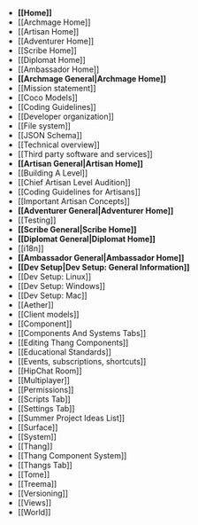 * **[[Home]]**
 * [[Archmage Home]]
 * [[Artisan Home]]
 * [[Adventurer Home]]
 * [[Scribe Home]]
 * [[Diplomat Home]]
 * [[Ambassador Home]]
* **[[Archmage General|Archmage Home]]**
 * [[Mission statement]]
 * [[Coco Models]]
 * [[Coding Guidelines]]
 * [[Developer organization]]
 * [[File system]]
 * [[JSON Schema]]
 * [[Technical overview]]
 * [[Third party software and services]]
* **[[Artisan General|Artisan Home]]**
 * [[Building A Level]]
 * [[Chief Artisan Level Audition]]
 * [[Coding Guidelines for Artisans]]
 * [[Important Artisan Concepts]]
* **[[Adventurer General|Adventurer Home]]**
 * [[Testing]]
* **[[Scribe General|Scribe Home]]**
* **[[Diplomat General|Diplomat Home]]**
 * [[i18n]]
* **[[Ambassador General|Ambassador Home]]**
* **[[Dev Setup|Dev Setup: General Information]]**
 * [[Dev Setup: Linux]]
 * [[Dev Setup: Windows]]
 * [[Dev Setup: Mac]]
* [[Aether]]
* [[Client models]]
* [[Component]]
* [[Components And Systems Tabs]]
* [[Editing Thang Components]]
* [[Educational Standards]]
* [[Events, subscriptions, shortcuts]]
* [[HipChat Room]]
* [[Multiplayer]]
* [[Permissions]]
* [[Scripts Tab]]
* [[Settings Tab]]
* [[Summer Project Ideas List]]
* [[Surface]]
* [[System]]
* [[Thang]]
* [[Thang Component System]]
* [[Thangs Tab]]
* [[Tome]]
* [[Treema]]
* [[Versioning]]
* [[Views]]
* [[World]]